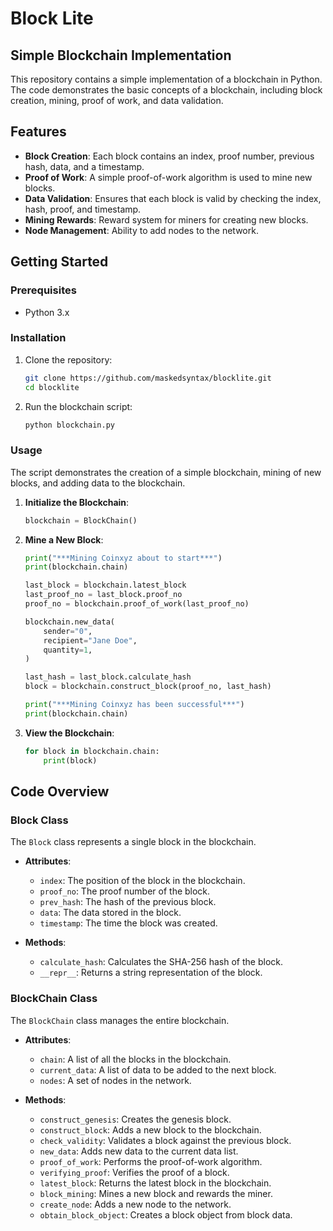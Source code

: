 # Block Lite
<!-- A basic crypto coin in Python3 using hashlib (sha-256 encryption). -->


## Simple Blockchain Implementation

This repository contains a simple implementation of a blockchain in Python. The code demonstrates the basic concepts of a blockchain, including block creation, mining, proof of work, and data validation.

## Features

- **Block Creation**: Each block contains an index, proof number, previous hash, data, and a timestamp.
- **Proof of Work**: A simple proof-of-work algorithm is used to mine new blocks.
- **Data Validation**: Ensures that each block is valid by checking the index, hash, proof, and timestamp.
- **Mining Rewards**: Reward system for miners for creating new blocks.
- **Node Management**: Ability to add nodes to the network.

## Getting Started

### Prerequisites

- Python 3.x

### Installation

1. Clone the repository:
   ```bash
   git clone https://github.com/maskedsyntax/blocklite.git
   cd blocklite
   ```

2. Run the blockchain script:
   ```bash
   python blockchain.py
   ```

### Usage

The script demonstrates the creation of a simple blockchain, mining of new blocks, and adding data to the blockchain.

1. **Initialize the Blockchain**:
   ```python
   blockchain = BlockChain()
   ```

2. **Mine a New Block**:
   ```python
   print("***Mining Coinxyz about to start***")
   print(blockchain.chain)

   last_block = blockchain.latest_block
   last_proof_no = last_block.proof_no
   proof_no = blockchain.proof_of_work(last_proof_no)

   blockchain.new_data(
       sender="0",
       recipient="Jane Doe",
       quantity=1,
   )

   last_hash = last_block.calculate_hash
   block = blockchain.construct_block(proof_no, last_hash)

   print("***Mining Coinxyz has been successful***")
   print(blockchain.chain)
   ```

3. **View the Blockchain**:
   ```python
   for block in blockchain.chain:
       print(block)
   ```

## Code Overview

### Block Class

The `Block` class represents a single block in the blockchain.

- **Attributes**:
  - `index`: The position of the block in the blockchain.
  - `proof_no`: The proof number of the block.
  - `prev_hash`: The hash of the previous block.
  - `data`: The data stored in the block.
  - `timestamp`: The time the block was created.

- **Methods**:
  - `calculate_hash`: Calculates the SHA-256 hash of the block.
  - `__repr__`: Returns a string representation of the block.

### BlockChain Class

The `BlockChain` class manages the entire blockchain.

- **Attributes**:
  - `chain`: A list of all the blocks in the blockchain.
  - `current_data`: A list of data to be added to the next block.
  - `nodes`: A set of nodes in the network.

- **Methods**:
  - `construct_genesis`: Creates the genesis block.
  - `construct_block`: Adds a new block to the blockchain.
  - `check_validity`: Validates a block against the previous block.
  - `new_data`: Adds new data to the current data list.
  - `proof_of_work`: Performs the proof-of-work algorithm.
  - `verifying_proof`: Verifies the proof of a block.
  - `latest_block`: Returns the latest block in the blockchain.
  - `block_mining`: Mines a new block and rewards the miner.
  - `create_node`: Adds a new node to the network.
  - `obtain_block_object`: Creates a block object from block data.
